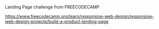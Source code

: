 Landing Page challenge from FREECODECAMP

https://www.freecodecamp.org/learn/responsive-web-design/responsive-web-design-projects/build-a-product-landing-page